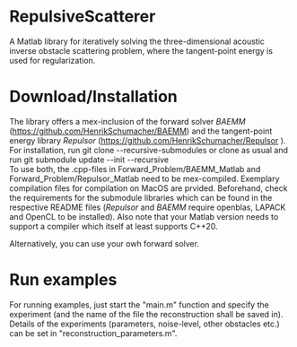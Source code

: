 # RepulsiveScatterer

A Matlab library for iteratively solving the three-dimensional acoustic inverse obstacle scattering problem, where the tangent-point energy is used for regularization.

# Download/Installation
The library offers a mex-inclusion of the forward solver _BAEMM_ (https://github.com/HenrikSchumacher/BAEMM) and the tangent-point energy library _Repulsor_ (https://github.com/HenrikSchumacher/Repulsor ).
For installation, run
    git clone --recursive-submodules
or clone as usual and run
    git submodule update --init --recursive    
To use both, the .cpp-files in Forward_Problem/BAEMM_Matlab and Forward_Problem/Repulsor_Matlab need to be mex-compiled. Exemplary compilation files for compilation on MacOS are prvided. Beforehand, check the requirements for the submodule libraries which can be found in the respective README files (_Repulsor_ and _BAEMM_ require openblas, LAPACK and OpenCL to be installed). Also note that your Matlab version needs to support a compiler which itself at least supports C++20.

Alternatively, you can use your owh forward solver.

# Run examples

For running examples, just start the "main.m" function and specify the experiment (and the name of the file the reconstruction shall be saved in). Details of the experiments (parameters, noise-level, other obstacles etc.) can be set in "reconstruction_parameters.m".
